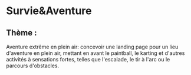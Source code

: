 # Survie&Aventure

## Thème : 
Aventure extrême en plein air: concevoir une landing page pour un lieu d'aventure en plein air, mettant en avant le paintball, le karting et d'autres activités à sensations fortes, telles que l'escalade, le tir à l'arc ou le parcours d'obstacles.
